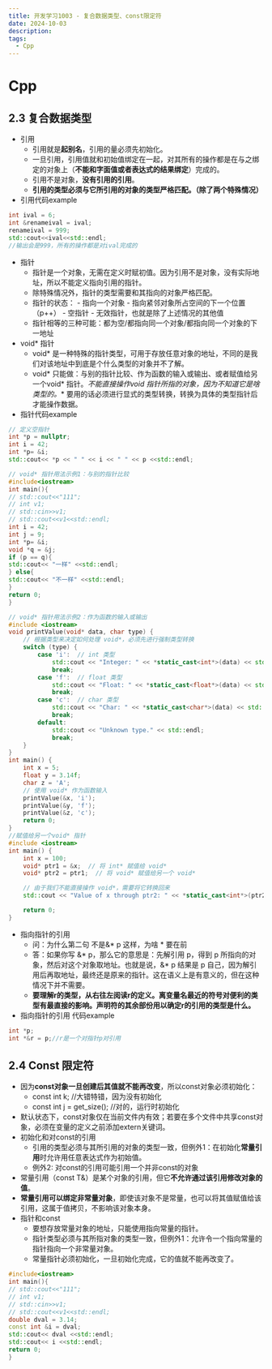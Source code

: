 ```yaml
---
title: 开发学习1003 - 复合数据类型、const限定符
date: 2024-10-03
description:
tags:
  - Cpp
---
```

# Cpp
## 2.3  复合数据类型
- 引用 
	- 引用就是**起别名**，引用的量必须先初始化。
	- 一旦引用，引用值就和初始值绑定在一起，对其所有的操作都是在与之绑定的对象上（**不能和字面值或者表达式的结果绑定**）完成的。
	- 引用不是对象，**没有引用的引用**。
	- **引用的类型必须与它所引用的对象的类型严格匹配。（除了两个特殊情况）**
 - 引用代码example
``` cpp
int ival = 6;
int &renameival = ival;
renameival = 999;
std::cout<<ival<<std::endl;
//输出会是999，所有的操作都是对ival完成的
```
- 指针
	- 指针是一个对象，无需在定义时赋初值。因为引用不是对象，没有实际地址，所以不能定义指向引用的指针。
	- 除特殊情况外，指针的类型需要和其指向的对象严格匹配。	
	-  指针的状态：
			- 指向一个对象
			- 指向紧邻对象所占空间的下一个位置（p++）
			- 空指针
			- 无效指针，也就是除了上述情况的其他值
	- 指针相等的三种可能：都为空/都指向同一个对象/都指向同一个对象的下一地址
- void* 指针
	- void*  是一种特殊的指针类型，可用于存放任意对象的地址，不同的是我们对该地址中到底是个什么类型的对象并不了解。
	- void* 只能做：与别的指针比较、作为函数的输入或输出、或者赋值给另一个void* 指针。**不能直接操作void* 指针所指的对象，因为不知道它是啥类型的。** 要用的话必须进行显式的类型转换，转换为具体的类型指针后才能操作数据。
- 指针代码example
```cpp
// 定义空指针
int *p = nullptr;
int i = 42;
int *p= &i;
std::cout<< *p << " " << i << " " << p <<std::endl;

// void* 指针用法示例1：与别的指针比较
#include<iostream>
int main(){
// std::cout<<"111";
// int v1;
// std::cin>>v1;
// std::cout<<v1<<std::endl;
int i = 42;
int j = 9;
int *p= &i;
void *q = &j;
if (p == q){
std::cout<< "一样" <<std::endl;
} else{
std::cout<< "不一样" <<std::endl;
}
return 0;
}

// void* 指针用法示例2：作为函数的输入或输出
#include <iostream>
void printValue(void* data, char type) {
    // 根据类型来决定如何处理 void*，必须先进行强制类型转换
    switch (type) {
        case 'i':  // int 类型
            std::cout << "Integer: " << *static_cast<int*>(data) << std::endl;
            break;
        case 'f':  // float 类型
            std::cout << "Float: " << *static_cast<float*>(data) << std::endl;
            break;
        case 'c':  // char 类型
            std::cout << "Char: " << *static_cast<char*>(data) << std::endl;
            break;
        default:
            std::cout << "Unknown type." << std::endl;
            break;
    }
}
int main() {
    int x = 5;
    float y = 3.14f;
    char z = 'A';
    // 使用 void* 作为函数输入
    printValue(&x, 'i');
    printValue(&y, 'f');
    printValue(&z, 'c');
    return 0;
}
//赋值给另一个void* 指针
#include <iostream>
int main() {
    int x = 100;
    void* ptr1 = &x;  // 将 int* 赋值给 void*
    void* ptr2 = ptr1;  // 将 void* 赋值给另一个 void*

    // 由于我们不能直接操作 void*，需要将它转换回来
    std::cout << "Value of x through ptr2: " << *static_cast<int*>(ptr2) << std::endl;

    return 0;
}
```
-  指向指针的引用
	- 问：为什么第二句 不是&* p 这样，为啥 * 要在前
	- 答：如果你写 &* p，那么它的意思是：先解引用 p，得到 p 所指向的对象，然后对这个对象取地址。也就是说，&* p 结果是 p 自己，因为解引用后再取地址，最终还是原来的指针。这在语义上是有意义的，但在这种情况下并不需要。
	- **要理解r的类型，从右往左阅读r的定义。离变量名最近的符号对便利的类型有最直接的影响。声明符的其余部份用以确定r的引用的类型是什么。**
- 指向指针的引用 代码example
```cpp
int *p; 
int *&r = p;//r是一个对指针p对引用
```
## 2.4 Const 限定符
- 因为**const对象一旦创建后其值就不能再改变**，所以const对象必须初始化：
	- const int k; //大错特错，因为没有初始化
	- const int j = get_size(); //对的，运行时初始化
- 默认状态下，const对象仅在当前文件内有效；若要在多个文件中共享const对象，必须在变量的定义之前添加extern关键词。
- 初始化和对const的引用
	- 引用的类型必须与其所引用的对象的类型一致，但例外1：在初始化**常量引用**时允许用任意表达式作为初始值。
	- 例外2: 对const的引用可能引用一个并非const的对象
- 常量引用（const T&）是某个对象的引用，但它**不允许通过该引用修改对象的值**。
- **常量引用可以绑定非常量对象**，即使该对象不是常量，也可以将其值赋值给该引用，这属于值拷贝，不影响该对象本身。
- 指针和const
	- 要想存放常量对象的地址，只能使用指向常量的指针。
	- 指针类型必须与其所指对象的类型一致，但例外1：允许令一个指向常量的指针指向一个非常量对象。
	- 常量指针必须初始化，一旦初始化完成，它的值就不能再改变了。
```cpp
#include<iostream>
int main(){
// std::cout<<"111";
// int v1;
// std::cin>>v1;
// std::cout<<v1<<std::endl;
double dval = 3.14;
const int &i = dval;
std::cout<< dval <<std::endl;
std::cout<< i <<std::endl;
return 0;
}
```
